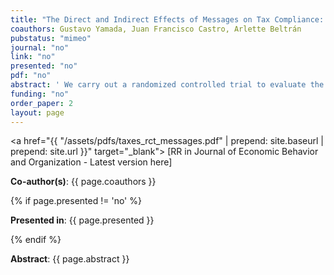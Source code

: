 ```yaml
---
title: "The Direct and Indirect Effects of Messages on Tax Compliance: Experimental Evidence from Peru"
coauthors: Gustavo Yamada, Juan Francisco Castro, Arlette Beltrán
pubstatus: "mimeo"
journal: "no"
link: "no"
presented: "no"
pdf: "no"
abstract: ' We carry out a randomized controlled trial to evaluate the effect of three different types of messages sent to taxpayers on their compliance with the rental income tax (direct effect) and the spillovers produced on payments related to the capital gains and the self-employment income taxes. One message highlights detection, other appeals to social norms, and the third type appeals to altruism. We also perform a 15-month follow-up to determine if the treatment increases tax revenues in a sustained manner. Wefind that the message addressing detection produces a positive and sustained direct effect and a negative but transitory spillover on the other two taxes. The social norms message has no directeffect but produces a sustained negative spillover on the capital gains tax. The message appealing to altruism produces a transitory negative effect and no spillovers. We show there is substantial risk of overestimating the tax revenues produced by the messages if one relies only on their direct effects.'
funding: "no"
order_paper: 2
layout: page
---
```

<a href="{{ "/assets/pdfs/taxes_rct_messages.pdf" | prepend: site.baseurl | prepend: site.url }}" target="_blank"> [RR in Journal of Economic Behavior and Organization - Latest version here] </a>

<p><b>Co-author(s)</b>: {{ page.coauthors }} </p>

{% if page.presented != 'no' %}
<p><b>Presented in</b>: {{ page.presented }} </p>
{% endif %}

<div class ="text"><p><b>Abstract</b>: {{ page.abstract }} </p></div>

